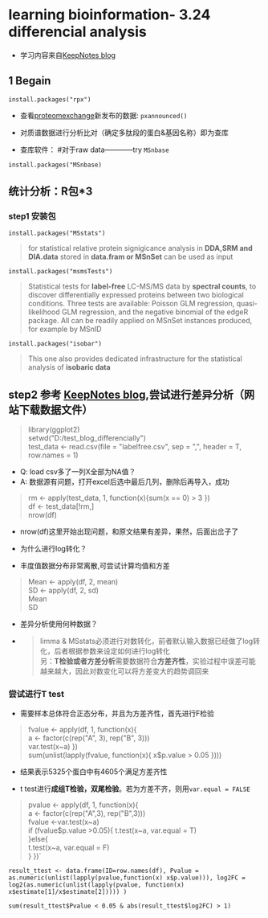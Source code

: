 # learning bioinformation-  3.24 differencial analysis
 - 学习内容来自[KeepNotes blog](https://www.bioinfo-scrounger.com/archives/499/)
 
## 1 Begain
  
  `install.packages("rpx")`

 - 查看[proteomexchange](http://www.proteomexchange.org/)新发布的数据:
`pxannounced()`

- 对质谱数据进行分析比对（确定多肽段的蛋白&基因名称）即为查库

 - 查库软件：
#对于raw data————try `MSnbase`

`install.packages("MSnbase)`

## 统计分析：R包*3
### step1 安装包
`install.packages("MSstats")`
 > for statistical relative protein signigicance analysis in **DDA,SRM and DIA.data** stored in **data.fram or MSnSet** can be used as input 
 
 `install.packages("msmsTests")`


> Statistical tests for **label-free** LC-MS/MS data by 
  **spectral counts**, to discover differentially expressed proteins between two biological conditions. Three tests are available: Poisson GLM regression, quasi-likelihood GLM regression, and the negative binomial of the edgeR package. All can be readily applied on MSnSet instances produced, for example by MSnID  
  
`install.packages("isobar")`

> This one also provides dedicated infrastructure for the statistical analysis of **isobaric data**

## step2 参考 [KeepNotes blog](https://www.bioinfo-scrounger.com/archives/541/),尝试进行差异分析（网站下载数据文件）

> library(ggplot2)       
setwd("D:/test_blog_differencially")  
test_data <- read.csv(file = "labelfree.csv", sep = ",", header = T, row.names = 1)

 - Q: load csv多了一列X全部为NA值？
 - A: 数据源有问题，打开excel后选中最后几列，删除后再导入，成功

> rm <- apply(test_data, 1, function(x){sum(x == 0) > 3
})  
df <- test_data[!rm,]  
nrow(df)
 - nrow(df)这里开始出现问题，和原文结果有差异，果然，后面出岔子了

 - 为什么进行log转化？ 
 - 丰度值数据分布非常离散,可尝试计算均值和方差
 
> Mean <- apply(df, 2, mean)  
SD <- apply(df, 2, sd)  
Mean  
SD
 - 差异分析使用何种数据？
  - >limma & MSstats必须进行对数转化，前者默认输入数据已经做了log转化，后者根据参数来设定如何进行log转化  
 另：**T检验或者方差分析**需要数据符合**方差齐性**，实验过程中误差可能越来越大，因此对数变化可以将方差变大的趋势调回来

### 尝试进行T test
 - 需要样本总体符合正态分布，并且为方差齐性，首先进行F检验
> fvalue <- apply(df, 1, function(x){  
      a <- factor(c(rep("A", 3), rep("B", 3)))  
  var.test(x~a)
})  
sum(unlist(lapply(fvalue, function(x){
  x$p.value > 0.05
})))

 - 结果表示5325个蛋白中有4605个满足方差齐性

 - t test进行**成组T检验，双尾检验**。若为方差不齐，则用`var.equal = FALSE`

> pvalue <- apply(df, 1, function(x){    
  a <- factor(c(rep("A",3), rep("B",3)))  
    fvalue <-var.test(x~a)  
  if (fvalue$p.value >0.05){ 
      t.test(x~a, var.equal = T)  
  }else{   
    t.test(x~a, var.equal = F)  
  }
})`

`result_ttest <- data.frame(ID=row.names(df),
                           Pvalue = as.numeric(unlist(lapply(pvalue,function(x) x$p.value))),
                           log2FC = log2(as.numeric(unlist(lapply(pvalue, function(x) x$estimate[1]/x$estimate[2]))))
                           )`
                           

`sum(result_ttest$Pvalue < 0.05 & abs(result_ttest$log2FC) > 1)`





















































